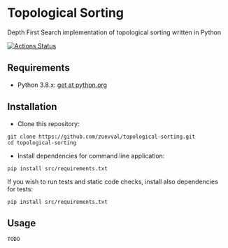 # Topological Sorting
Depth First Search implementation of topological sorting written in Python

[![Actions Status](https://github.com/zuevval/topological-sorting/Python%20CI/badge.svg)](https://github.com/zuevval/topological-sorting/actions)

## Requirements
- Python 3.8.x: [get at python.org](https://www.python.org/downloads/)

## Installation
- Clone this repository:
```
git clone https://github.com/zuevval/topological-sorting.git
cd topological-sorting
```
- Install dependencies for command line application:
 ```
 pip install src/requirements.txt
```
If you wish to run tests and static code checks, install also dependencies for tests:
```
pip install src/requirements.txt
```

## Usage
`TODO`

